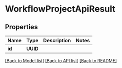 # WorkflowProjectApiResult

## Properties
Name | Type | Description | Notes
------------ | ------------- | ------------- | -------------
**id** | **UUID** |  | 

[[Back to Model list]](../README.md#documentation-for-models) [[Back to API list]](../README.md#documentation-for-api-endpoints) [[Back to README]](../README.md)


